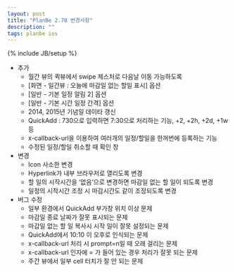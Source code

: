 ```yaml
---
layout: post
title: "PlanBe 2.70 변경사항"
description: ""
tags: planbe ios
---
```

{% include JB/setup %}

- 추가 
	- 월간 뷰의 퀵뷰에서 swipe 제스처로 다음날 이동 가능하도록
	- [화면 - 일간뷰 : 오늘에 마감일 없는 할일 표시] 옵션
	- [일반 - 기본 일정 알림 2] 옵션
	- [일반 - 기본 시간 일정 간격] 옵션
	- 2014, 2015년 기념일 데이타 갱신
	- QuickAdd : 730으로 입력하면 7:30으로 처리하는 기능, +2, +2h, +2d, +1w 등 
	- x-callback-url을 이용하여 여러개의 일정/할일을 한꺼번에 등록하는 기능 
	- 수정된 일정/할일 취소할 때 확인 창
- 변경 
	- Icon 사소한 변경 
	- Hyperlink가 내부 브라우저로 열리도록 변경 
	- 할 일의 시작시간을 ‘없음’으로 변경하면 마감일 없는 할 일이 되도록 변경
	- 일정의 시작시간 조정 시 마감시간도 같이 조정되도록 변경
- 버그 수정 
	- 일부 환경에서 QuickAdd 부가창 위치 이상 문제
	- 마감일 종료 날짜가 잘못 표시되는 문제
	- 마감일 없는 할 일 복사시 시작 일이 잘못 설정되는 문제 
	- QuickAdd에서 10:10 이 오후로 인식되는 문제
	- x-callback-url 처리 시 prompt=n일 때 오래 걸리는 문제
	- x-callback-url  인자에 = 가 들어 있는 경우 처리가 잘못 되는 문제 
	- 주간 뷰에서 일부 cell 터치가 잘 안 되는 문제
	
